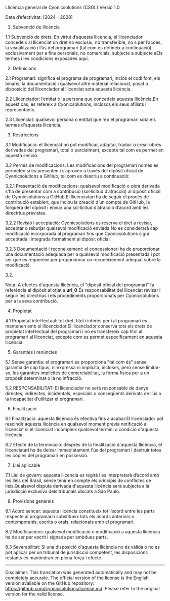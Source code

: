 Llicència general de Cyonicsolutions (CSGL)
Versió 1.0

Data d’efectivitat: [2024 - 2028]

1. Subvenció de llicència

1.1 Subvenció de drets: En virtut d’aquesta llicència, el llicenciador concedeix al llicenciat un dret no exclusiu, no transferible, no s per l’accés, la visualització i l’ús del programari (tal com es defineix a continuació) exclusivament per a fins personals, no comercials, subjecte a subjecte aEls termes i les condicions exposades aquí.

2. Definicions

2.1 Programari: significa el programa de programari, inclòs el codi font, els binaris, la documentació i qualsevol altre material relacionat, posat a disposició del llicenciador al llicenciat sota aquesta llicència.

2.2 Llicenciador: l’entitat o la persona que concedeix aquesta llicència.En aquest cas, es refereix a Cyonicsolutions, inclosos els seus afiliats i representants.

2.3 Llicenciat: qualsevol persona o entitat que rep el programari sota els termes d'aquesta llicència.

3. Restriccions

3.1 Modificació: el llicenciat no pot modificar, adaptar, traduir o crear obres derivades del programari, total o parcialment, excepte tal com es permet en aquesta secció.

3.2 Permís de modificacions: Les modificacions del programari només es permeten si es presenten i s’aproven a través del dipòsit oficial de Cyonicsolutions a GitHub, tal com es descriu a continuació:

3.2.1 Presentació de modificacions: qualsevol modificació o obra derivada s’ha de presentar com a contribució (sol·licitud d’atracció) al dipòsit oficial de Cyonicsolutions a GitHub.El llicenciatari ha de seguir el procés de contribució establert, que inclou la creació d’un compte de GitHub, la forquera del dipòsit i enviar una sol·licitud d’atracció d’acord amb les directrius previstes.

3.2.2 Revisió i acceptació: Cyonicsolutions es reserva el dret a revisar, acceptar o rebutjar qualsevol modificació enviada.No es considerarà cap modificació incorporada al programari fins que Cyonicsolutions sigui acceptada i integrada formalment al dipòsit oficial.

3.2.3 Documentació i reconeixement: el concessionari ha de proporcionar una documentació adequada per a qualsevol modificació presentada i pot ser que es requereixi per proporcionar un reconeixement adequat sobre la modificació.

3.2.

Nota: A efectes d'aquesta llicència, el "dipòsit oficial del programari" fa referència al dipòsit allotjat a __url_0__ És responsabilitat del llicenciat revisar i seguir les directrius i els procediments proporcionats per Cyonicsolutions per a la seva contribució.

4. Propietat

4.1 Propietat intel·lectual: tot dret, títol i interès per i al programari es mantenen amb el llicenciador.El llicenciador conserva tots els drets de propietat intel·lectual del programari i no es transfereix cap títol al programari al llicenciat, excepte com es permet específicament en aquesta llicència.

5. Garanties i renúncies

5.1 Sense garantia: el programari es proporciona "tal com és" sense garantia de cap tipus, ni expressa ni implícita, incloses, però sense limitar-se, les garanties implícites de comerciabilitat, la forma física per a un propòsit determinat o la no infracció.

5.2 RESPONSABILITAT: El llicenciador no serà responsable de danys directes, indirectes, incidentals, especials o conseqüents derivats de l’ús o la incapacitat d’utilitzar el programari.

6. Finalització

6.1 Finalització: aquesta llicència és efectiva fins a acabar.El llicenciador pot rescindir aquesta llicència en qualsevol moment prèvia notificació al llicenciat si el llicenciat incompleix qualsevol termini o condició d'aquesta llicència.

6.2 Efecte de la terminació: després de la finalització d'aquesta llicència, el llicenciatari ha de deixar immediatament l'ús del programari i destruir totes les còpies del programari en possessió.

7. Llei aplicable

7.1 Llei de govern: aquesta llicència es regirà i es interpretarà d’acord amb les lleis del Brasil, sense tenir en compte els principis de conflictes de lleis.Qualsevol disputa derivada d'aquesta llicència serà subjecta a la jurisdicció exclusiva dels tribunals ubicats a São Paulo.

8. Provisions generals

8.1 Acord sencer: aquesta llicència constitueix tot l’acord entre les parts respecte al programari i substitueix tots els acords anteriors o contemporanis, escrits o orals, relacionats amb el programari.

8.2 Modificacions: qualsevol modificació o modificació a aquesta llicència ha de ser per escrit i signada per ambdues parts.

8.3 Severabilitat: Si una disposició d'aquesta llicència no és vàlida o no es pot aplicar per un tribunal de jurisdicció competent, les disposicions restants es mantindran en plena força i efecte.

---
Disclaimer: This translation was generated automatically and may not be completely accurate. The official version of the license is the English version available on the GitHub repository: https://github.com/cyonicsolutions/license.md. Please refer to the original version for the valid license.